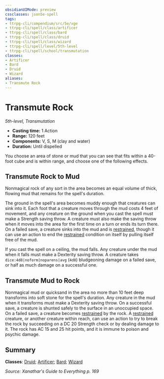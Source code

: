```yaml
---
obsidianUIMode: preview
cssclasses: json5e-spell
tags:
- ttrpg-cli/compendium/src/5e/xge
- ttrpg-cli/spell/class/artificer
- ttrpg-cli/spell/class/bard
- ttrpg-cli/spell/class/druid
- ttrpg-cli/spell/class/wizard
- ttrpg-cli/spell/level/5th-level
- ttrpg-cli/spell/school/transmutation
classes:
- Artificer
- Bard
- Druid
- Wizard
aliases:
- Transmute Rock
---
```

# Transmute Rock
*5th-level, Transmutation*  


- **Casting time:** 1 Action
- **Range:** 120 feet
- **Components:** V, S, M (clay and water)
- **Duration:** Until dispelled

You choose an area of stone or mud that you can see that fits within a 40-foot cube and is within range, and choose one of the following effects.

## Transmute Rock to Mud

Nonmagical rock of any sort in the area becomes an equal volume of thick, flowing mud that remains for the spell's duration.

The ground in the spell's area becomes muddy enough that creatures can sink into it. Each foot that a creature moves through the mud costs 4 feet of movement, and any creature on the ground when you cast the spell must make a Strength saving throw. A creature must also make the saving throw when it moves into the area for the first time on a turn or ends its turn there. On a failed save, a creature sinks into the mud and is [restrained](/3-Mechanics/CLI/conditions.md#Restrained), though it can use an action to end the [restrained](/3-Mechanics/CLI/conditions.md#Restrained) condition on itself by pulling itself free of the mud.

If you cast the spell on a ceiling, the mud falls. Any creature under the mud when it falls must make a Dexterity saving throw. A creature takes `dice:4d8|noform|noparens|avg` (`4d8`) bludgeoning damage on a failed save, or half as much damage on a successful one.

## Transmute Mud to Rock

Nonmagical mud or quicksand in the area no more than 10 feet deep transforms into soft stone for the spell's duration. Any creature in the mud when it transforms must make a Dexterity saving throw. On a successful save, a creature is shunted safely to the surface in an unoccupied space. On a failed save, a creature becomes [restrained](/3-Mechanics/CLI/conditions.md#Restrained) by the rock. A [restrained](/3-Mechanics/CLI/conditions.md#Restrained) creature, or another creature within reach, can use an action to try to break the rock by succeeding on a DC 20 Strength check or by dealing damage to it. The rock has AC 15 and 25 hit points, and it is immune to poison and psychic damage.

## Summary

**Classes**: [Druid](/3-Mechanics/CLI/lists/list-spells-classes-druid.md); [Artificer](/3-Mechanics/CLI/lists/list-spells-classes-artificer.md); [Bard](/3-Mechanics/CLI/lists/list-spells-classes-bard.md); [Wizard](/3-Mechanics/CLI/lists/list-spells-classes-wizard.md)

*Source: Xanathar's Guide to Everything p. 169*